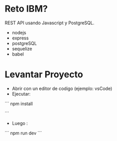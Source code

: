 # Reto IBM?
REST API usando Javascript y PostgreSQL.
- nodejs
- express
- postgreSQL
- sequelize
- babel 

# Levantar Proyecto
- Abrir con un editor de codigo (ejemplo: vsCode)
- Ejecutar:

´´´
npm install

´´´

- Luego :

´´´
npm run dev
´´´
